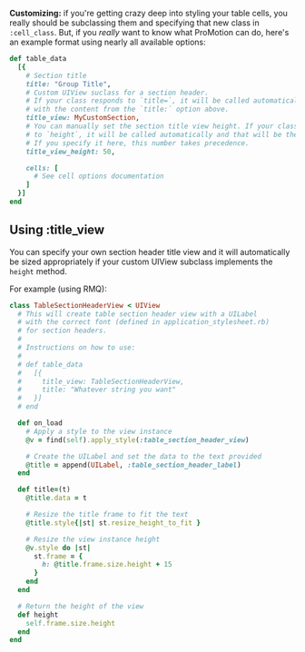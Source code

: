<strong>Customizing:</strong> if you're getting crazy deep into styling your table cells,
you really should be subclassing them and specifying that new class in <code>:cell_class</code>. But, if you *really* want to know what ProMotion can do, here's an example format using nearly all available options:

```ruby
def table_data
  [{
    # Section title
    title: "Group Title",
    # Custom UIView suclass for a section header.
    # If your class responds to `title=`, it will be called automatically
    # with the content from the `title:` option above.
    title_view: MyCustomSection,
    # You can manually set the section title view height. If your class responds
    # to `height`, it will be called automatically and that will be the height.
    # If you specify it here, this number takes precedence.
    title_view_height: 50,

    cells: [
      # See cell options documentation
    ]
  }]
end
```

## Using :title_view

You can specify your own section header title view and it will automatically be
sized appropriately if your custom UIView subclass implements the `height` method.

For example (using RMQ):

```ruby
class TableSectionHeaderView < UIView
  # This will create table section header view with a UILabel
  # with the correct font (defined in application_stylesheet.rb)
  # for section headers.
  #
  # Instructions on how to use:
  #
  # def table_data
  #   [{
  #     title_view: TableSectionHeaderView,
  #     title: "Whatever string you want"
  #   }]
  # end

  def on_load
    # Apply a style to the view instance
    @v = find(self).apply_style(:table_section_header_view)

    # Create the UILabel and set the data to the text provided
    @title = append(UILabel, :table_section_header_label)
  end

  def title=(t)
    @title.data = t

    # Resize the title frame to fit the text
    @title.style{|st| st.resize_height_to_fit }

    # Resize the view instance height
    @v.style do |st|
      st.frame = {
        h: @title.frame.size.height + 15
      }
    end
  end

  # Return the height of the view
  def height
    self.frame.size.height
  end
end
```
